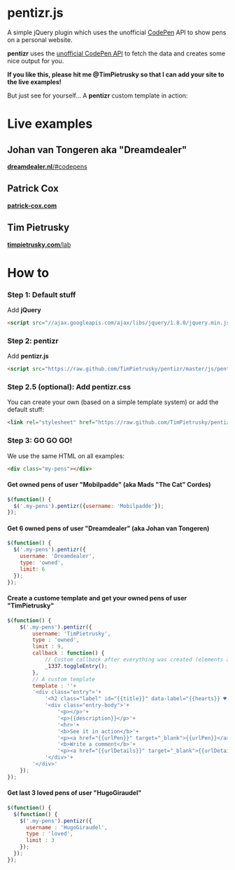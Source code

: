 # pentizr.js

A simple jQuery plugin which uses the unofficial [CodePen](http://codepen.io) API to show pens on a personal website.

**pentizr** uses the [unofficial CodePen API](https://github.com/TimPietrusky/codepen-awesomepi) to fetch the data and creates some nice output for you. 

**If you like this, please hit me @TimPietrusky so that I can add your site to the live examples!**

But just see for yourself... A **pentizr** custom template in action:

# Live examples

## Johan van Tongeren aka "Dreamdealer"

[**dreamdealer.nl**/#codepens](http://www.dreamdealer.nl/#codepens)

## Patrick Cox

[**patrick-cox.com**](http://patrick-cox.com)

## Tim Pietrusky

[**timpietrusky.com**/lab](http://timpietrusky.com/lab)

# How to

### Step 1: Default stuff

Add **jQuery**

```html
<script src="//ajax.googleapis.com/ajax/libs/jquery/1.8.0/jquery.min.js"></script>
```
    
### Step 2: pentizr
 
Add **pentizr.js**

```html
<script src="https://raw.github.com/TimPietrusky/pentizr/master/js/pentizr-min.js"></script>
```

### Step 2.5 (optional): Add **pentizr.css**

You can create your own (based on a simple template system) or add the default stuff: 

```html
<link rel="stylesheet" href="https://raw.github.com/TimPietrusky/pentizr/master/css/pentizr-min.css">
```
       
### Step 3: GO GO GO!

We use the same HTML on all examples:

```html  
<div class="my-pens"></div>
```

#### Get owned pens of user "Mobilpadde" (aka Mads "The Cat" Cordes)

```javascript
$(function() {
  $('.my-pens').pentizr({username: 'Mobilpadde'});
});
```

#### Get 6 owned pens of user "Dreamdealer" (aka Johan van Tongeren)

```javascript
$(function() {
  $('.my-pens').pentizr({
    username: 'Dreamdealer',
    type: 'owned',
    limit: 6
  });
});
```

#### Create a custome template and get your owned pens of user "TimPietrusky"

```javascript
$(function() {
    $('.my-pens').pentizr({
        username: 'TimPietrusky', 
        type : 'owned', 
        limit : 9,
        callback : function() {
            // Custom callback after everything was created (elements are dom ready)
            _1337.toggleEntry();
        },
        // A custom template
        template : ''+
        '<div class="entry">'+
            '<h2 class="label" id="{{title}}" data-label="{{hearts}} ♥ | {{views}} views">{{title}}</h2>'+
            '<div class="entry-body">'+
                '<p></p>'+
                '<p>{{description}}</p>'+
                '<hr>'+
                '<b>See it in action</b>'+
                '<p><a href="{{urlPen}}" target="_blank">{{urlPen}}</a></p>'+
                '<b>Write a comment</b>'+
                '<p><a href="{{urlDetails}}" target="_blank">{{urlDetails}}</a></p>'+
            '</div>'+
        '</div>'
    });
});
```

#### Get last 3 loved pens of user "HugoGiraudel"

```javascript
$(function() {
  $(function() {
    $('.my-pens').pentizr({
      username : 'HugoGiraudel',
      type : 'loved',
      limit : 3
    });
  });
});
```
